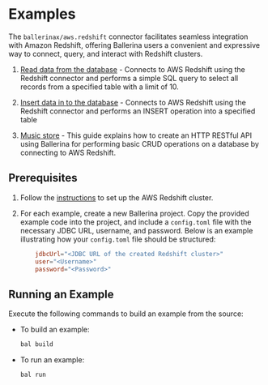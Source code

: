 # Examples

The `ballerinax/aws.redshift` connector facilitates seamless integration with Amazon Redshift, offering Ballerina users a convenient and expressive way to connect, query, and interact with Redshift clusters.

1. [Read data from the database](https://github.com/ballerina-platform/module-ballerinax-aws.redshift/blob/main/examples/query) - Connects to AWS Redshift using the Redshift connector and performs a simple SQL query to select all records from a specified table with a limit of 10.

2. [Insert data in to the database](https://github.com/ballerina-platform/module-ballerinax-aws.redshift/blob/main/examples/execute) - Connects to AWS Redshift using the Redshift connector and performs an INSERT operation into a specified table

3. [Music store](https://github.com/ballerina-platform/module-ballerinax-aws.redshift/blob/main/examples/music-store) -  This guide explains how to create an HTTP RESTful API using Ballerina for performing basic CRUD operations on a database by connecting to AWS Redshift.

## Prerequisites

1. Follow the [instructions](https://github.com/ballerina-platform/module-ballerinax-aws.redshift#set-up-guide) to set up the AWS Redshift cluster.

2. For each example, create a new Ballerina project. Copy the provided example code into the project, and include a `config.toml` file with the necessary JDBC URL, username, and password. Below is an example illustrating how your `config.toml` file should be structured:
    ```toml
        jdbcUrl="<JDBC URL of the created Redshift cluster>"
        user="<Username>"
        password="<Password>"
    ```

## Running an Example

Execute the following commands to build an example from the source:

* To build an example:

    ```bash
    bal build
    ```

* To run an example:

    ```bash
    bal run
    ```
